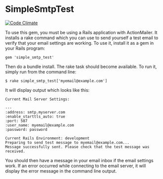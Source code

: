 # SimpleSmtpTest
[![Code Climate](https://codeclimate.com/github/wakproductions/simple_smtp_test.png)](https://codeclimate.com/github/wakproductions/simple_smtp_test)

To use this gem, you must be using a Rails application with ActionMailer. It installs a rake command which you can
use to send yourself a test email to verify that your email settings are working. To use it, install it as a gem in your
Rails program:

    gem 'simple_smtp_test'

Then do a bundle install. The rake task should become available. To run it, simply run from the command line:

    $ rake simple_smtp_test['myemail@example.com']

It will display output which looks like this:

```
Current Mail Server Settings:

---
:address: smtp.myserver.com
:enable_starttls_auto: true
:port: 587
:user_name: myemail@example.com
:password: password

Current Rails Environment: development
Preparing to send test message to myemail@example.com...
Message successfully sent. Please check that the test message was received.
```

You should then have a message in your email inbox if the email settings work. If an error occurred while connecting
to the email server, it will display the error message in the command line output.
